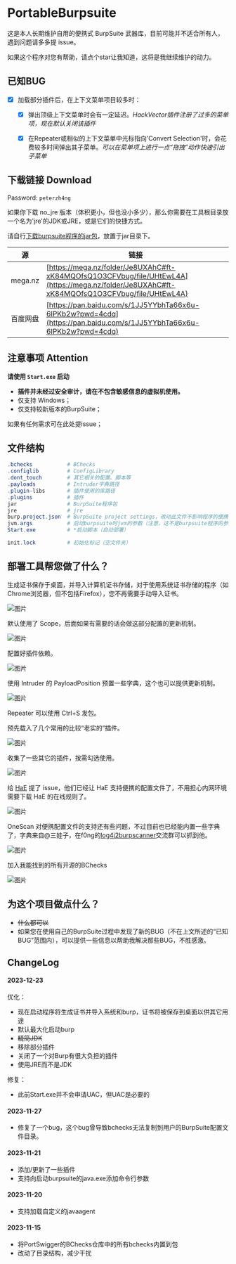 # PortableBurpsuite

这是本人长期维护自用的便携式 BurpSuite 武器库，目前可能并不适合所有人，遇到问题请多多提 issue。

如果这个程序对您有帮助，请点个star让我知道，这将是我继续维护的动力。

## 已知BUG

- [x] 加载部分插件后，在上下文菜单项目较多时：
  - [x] 弹出顶级上下文菜单时会有一定延迟。*HackVector插件注册了过多的菜单项，现在默认关闭该插件*
  - [x] 在Repeater或相似的上下文菜单中光标指向'Convert Selection'时，会花费较多时间弹出其子菜单。*可以在菜单项上进行一点“拖拽”动作快速引出子菜单*


## 下载链接 Download

Password: `peterzh4ng`

如果你下载 no_jre 版本（体积更小，但也没小多少），那么你需要在工具根目录放一个名为'jre'的JDK或JRE，或是它们的快捷方式。

请自行[下载burpsuite程序的jar包](https://portswigger.net/burp/releases?requestededition=professional&requestedplatform=Jar)，放置于jar目录下。

|源|链接|
| --- | --- |
|mega.nz|[https://mega.nz/folder/Je8UXAhC#ft-xK84MQOfsQ1O3CFVbug/file/UHtEwL4A](https://mega.nz/folder/Je8UXAhC#ft-xK84MQOfsQ1O3CFVbug/file/UHtEwL4A)|
|百度网盘|[https://pan.baidu.com/s/1JJ5YYbhTa66x6u-6lPKb2w?pwd=4cdq](https://pan.baidu.com/s/1JJ5YYbhTa66x6u-6lPKb2w?pwd=4cdq)|

## 注意事项 Attention

**请使用 `Start.exe` 启动**

- **插件并未经过安全审计，请在不包含敏感信息的虚拟机使用。**
- 仅支持 Windows；
- 仅支持较新版本的BurpSuite；

如果有任何需求可在此处提issue；

## 文件结构

```powershell
.bchecks           # BChecks
.configlib         # ConfigLibrary
.dont_touch        # 其它相关的配置、脚本等
.payloads          # Intruder字典路径
.plugin-libs       # 插件使用的库路径
.plugins           # 插件
jar                # BurpSuite程序包
jre                # jre
burp.project.json  # BurpSuite project settings，改动此文件不影响程序的便携性
jvm.args           # 启动burpsuite时jvm的参数（注意，这不是burpsuite程序的参数）
Start.exe          # *启动脚本（自动部署）

init.lock          # 初始化标记（空文件夹）
```
## 部署工具帮您做了什么？

生成证书保存于桌面，并导入计算机证书存储，对于使用系统证书存储的程序（如Chrome浏览器，但不包括Firefox），您不再需要手动导入证书。

![图片](https://github.com/peter5he1by/PortableBurpsuite/assets/86906331/83d7ce0b-d620-46ea-b607-325345f5b516)

默认使用了 Scope，后面如果有需要的话会做这部分配置的更新机制。

![图片](https://github.com/peter5he1by/PortableBurpsuite/assets/86906331/c0a41338-6e7b-4b89-84eb-9f4ed9ce180e)

配置好插件依赖。

![图片](https://github.com/peter5he1by/PortableBurpsuite/assets/86906331/e540b0b1-9f39-409d-8d61-bb88bc78bbc7)

使用 Intruder 的 PayloadPosition 预置一些字典，这个也可以提供更新机制。

![图片](https://github.com/peter5he1by/PortableBurpsuite/assets/86906331/215388a8-b7ef-45ad-ac19-6f896f615851)

Repeater 可以使用 Ctrl+S 发包。

预先载入了几个常用的比较“老实的”插件。

![图片](https://github.com/peter5he1by/PortableBurpsuite/assets/86906331/12a1d3ec-fbcb-429c-839d-4181b1598fc9)

收集了一些其它的插件，按需勾选使用。

![图片](https://github.com/peter5he1by/PortableBurpsuite/assets/86906331/fa2c2b80-4e5b-417e-ad7d-4db032d4427c)

给 [HaE](https://github.com/gh0stkey/HaE) 提了 issue，他们已经让 HaE 支持便携的配置文件了，不用担心内网环境需要下载 HaE 的在线规则了。

![图片](https://github.com/peter5he1by/PortableBurpsuite/assets/86906331/e8ed5bcb-b4a6-4ab4-94dc-4c5ddb65c6a6)

OneScan 对便携配置文件的支持还有些问题，不过目前也已经能内置一些字典了，字典来自@三娃子，在f0ng的[log4j2burpscanner](https://github.com/f0ng/log4j2burpscanner)交流群可以抓到他。

![图片](https://github.com/peter5he1by/PortableBurpsuite/assets/86906331/5d560569-6284-4420-bbf4-3fd142e02ffb)

加入我能找到的所有开源的BChecks

![图片](https://github.com/peter5he1by/PortableBurpsuite/assets/86906331/fe9c24d4-5cb4-402b-a23c-76108bc1bd6c)


## 为这个项目做点什么？

- ~~什么都可以~~
- 如果您在使用自己的BurpSuite过程中发现了新的BUG（不在上文所述的“已知BUG”范围内），可以提供一些信息以帮助我解决那些BUG，不胜感激。

## ChangeLog

#### 2023-12-23

优化：

- 现在启动程序将生成证书并导入系统和burp，证书将被保存到桌面以供其它用途
- 默认最大化启动burp
- ~~精简JDK~~
- 移除部分插件
- 关闭了一个对Burp有很大负担的插件
- 使用JRE而不是JDK

修复：

- 此前Start.exe并不会申请UAC，但UAC是必要的

#### 2023-11-27

- 修复了一个bug，这个bug曾导致bchecks无法复制到用户的BurpSuite配置文件目录。

#### 2023-11-21

- 添加/更新了一些插件
- 支持向启动burpsuite的java.exe添加命令行参数

#### 2023-11-20

- 支持加载自定义的javaagent

#### 2023-11-15

- 将PortSwigger的BChecks仓库中的所有bchecks内置到包
- 改动了目录结构，减少干扰
